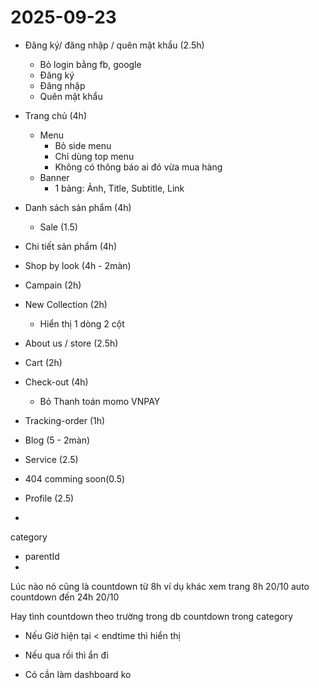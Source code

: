 # 2025-09-23

- Đăng ký/ đăng nhập / quên mật khẩu (2.5h)
  - Bỏ login bằng fb, google
  - Đăng ký
  - Đăng nhập
  - Quên mật khẩu

- Trang chủ (4h)
  <!-- - Thêm 1 bảng để config màu text + list background -->
  - Menu
    - Bỏ side menu
    - Chỉ dùng top menu
    - Không có thông báo ai đó vừa mua hàng
  - Banner
    - 1 bảng: Ảnh, Title, Subtitle, Link
- Danh sách sản phẩm (4h)
  - Sale (1.5)

- Chi tiết sản phẩm (4h)
- Shop by look (4h - 2màn)
- Campain (2h)
- New Collection (2h)
  - Hiển thị 1 dòng 2 cột
- About us / store (2.5h)
- Cart (2h)
- Check-out (4h)
  - Bỏ Thanh toán momo VNPAY
- Tracking-order (1h)

- Blog (5 - 2màn)
- Service (2.5)
- 404 comming soon(0.5)
- Profile (2.5)
-

category

- parentId
-

Lúc nào nó cũng là countdown từ 8h
ví dụ khác xem trang 8h 20/10 auto countdown đến 24h 20/10

Hay tình countdown theo trường trong db countdown trong category

- Nếu Giờ hiện tại < endtime thì hiển thị
- Nếu qua rồi thì ẩn đi

- Có cần làm dashboard ko
